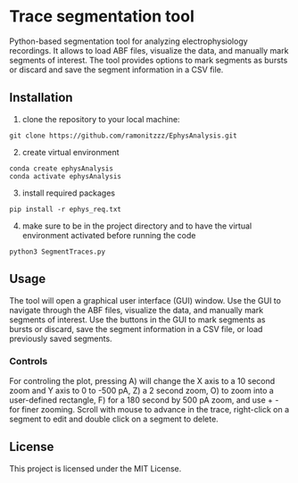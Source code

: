 # Trace segmentation tool

Python-based segmentation tool for analyzing electrophysiology recordings. It allows to load ABF files, visualize the data, and manually mark segments of interest. The tool provides options to mark segments as bursts or discard and save the segment information in a CSV file.

## Installation 

1. clone the repository to your local machine: 
 ```
 git clone https://github.com/ramonitzzz/EphysAnalysis.git
```
2. create virtual environment
```
conda create ephysAnalysis
conda activate ephysAnalysis
```
3. install required packages 
```
pip install -r ephys_req.txt
```
4. make sure to be in the project directory and to have the virtual environment activated before running the code
```
python3 SegmentTraces.py
```


## Usage
The tool will open a graphical user interface (GUI) window.
Use the GUI to navigate through the ABF files, visualize the data, and manually mark segments of interest.
Use the buttons in the GUI to mark segments as bursts or discard, save the segment information in a CSV file, or load previously saved segments.

### Controls
For controling the plot, pressing A) will change the X axis to a 10 second zoom and Y axis to 0 to -500 pA, Z) a 2 second zoom, O) to zoom into a user-defined rectangle, F) for a 180 second by 500 pA zoom, and use + - for finer zooming. Scroll with mouse to advance in the trace, right-click on a segment to edit and double click on a segment to delete. 


## License
This project is licensed under the MIT License.

